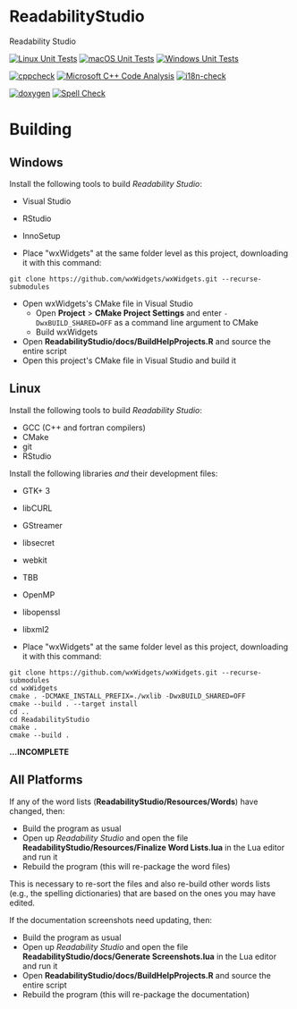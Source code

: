 # ReadabilityStudio
Readability Studio

[![Linux Unit Tests](https://github.com/Blake-Madden/ReadabilityStudio/actions/workflows/unit-tests.yml/badge.svg)](https://github.com/Blake-Madden/ReadabilityStudio/actions/workflows/unit-tests.yml)
[![macOS Unit Tests](https://github.com/Blake-Madden/ReadabilityStudio/actions/workflows/mac-unit-tests.yml/badge.svg)](https://github.com/Blake-Madden/ReadabilityStudio/actions/workflows/mac-unit-tests.yml)
[![Windows Unit Tests](https://github.com/Blake-Madden/ReadabilityStudio/actions/workflows/windows-unit-tests.yml/badge.svg)](https://github.com/Blake-Madden/ReadabilityStudio/actions/workflows/windows-unit-tests.yml)

[![cppcheck](https://github.com/Blake-Madden/ReadabilityStudio/actions/workflows/cppcheck.yml/badge.svg)](https://github.com/Blake-Madden/ReadabilityStudio/actions/workflows/cppcheck.yml)
[![Microsoft C++ Code Analysis](https://github.com/Blake-Madden/ReadabilityStudio/actions/workflows/msvc.yml/badge.svg)](https://github.com/Blake-Madden/ReadabilityStudio/actions/workflows/msvc.yml)
[![i18n-check](https://github.com/Blake-Madden/ReadabilityStudio/actions/workflows/i18n-check.yml/badge.svg)](https://github.com/Blake-Madden/ReadabilityStudio/actions/workflows/i18n-check.yml)

[![doxygen](https://github.com/Blake-Madden/ReadabilityStudio/actions/workflows/doxygen.yml/badge.svg)](https://github.com/Blake-Madden/ReadabilityStudio/actions/workflows/doxygen.yml)
[![Spell Check](https://github.com/Blake-Madden/ReadabilityStudio/actions/workflows/spell-check.yml/badge.svg)](https://github.com/Blake-Madden/ReadabilityStudio/actions/workflows/spell-check.yml)

# Building

## Windows

Install the following tools to build *Readability Studio*:

- Visual Studio
- RStudio
- InnoSetup

- Place "wxWidgets" at the same folder level as this project, downloading it with this command:
```
git clone https://github.com/wxWidgets/wxWidgets.git --recurse-submodules
```
- Open wxWidgets's CMake file in Visual Studio
  - Open **Project** > **CMake Project Settings** and enter `-DwxBUILD_SHARED=OFF` as a command line argument to CMake
  - Build wxWidgets
- Open **ReadabilityStudio/docs/BuildHelpProjects.R** and source the entire script
- Open this project's CMake file in Visual Studio and build it

## Linux

Install the following tools to build *Readability Studio*:

- GCC (C++ and fortran compilers)
- CMake
- git
- RStudio

Install the following libraries *and* their development files:

- GTK+ 3
- libCURL
- GStreamer
- libsecret
- webkit
- TBB
- OpenMP
- libopenssl
- libxml2

- Place "wxWidgets" at the same folder level as this project, downloading it with this command:
```
git clone https://github.com/wxWidgets/wxWidgets.git --recurse-submodules
cd wxWidgets
cmake . -DCMAKE_INSTALL_PREFIX=./wxlib -DwxBUILD_SHARED=OFF
cmake --build . --target install
cd ..
cd ReadabilityStudio
cmake .
cmake --build .
```

**...INCOMPLETE**

## All Platforms

If any of the word lists (**ReadabilityStudio/Resources/Words**) have changed, then:

- Build the program as usual
- Open up *Readability Studio* and open the file **ReadabilityStudio/Resources/Finalize Word Lists.lua** in the Lua editor and run it
- Rebuild the program (this will re-package the word files)

This is necessary to re-sort the files and also re-build other words lists (e.g., the spelling dictionaries) that are based on the ones you may have edited.

If the documentation screenshots need updating, then:

- Build the program as usual
- Open up *Readability Studio* and open the file **ReadabilityStudio/docs/Generate Screenshots.lua** in the Lua editor and run it
- Open **ReadabilityStudio/docs/BuildHelpProjects.R** and source the entire script
- Rebuild the program (this will re-package the documentation)

